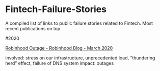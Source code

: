 # Fintech-Failure-Stories

A compiled list of links to public failure stories related to Fintech. Most recent publications on top.


#2020

  <a href="https://blog.robinhood.com/news/2020/3/3/an-update-from-robinhoods-founders"> Robinhood Outage - Robinhood Blog - March 2020<a></p>
  involved: stress on our infrastructure, unprecedented load, “thundering herd” effect, failure of DNS system 
  impact: outages
